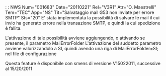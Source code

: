  :  : NWS Num="001683" Date="20110221" Rel="V3R1" Atr="O. Maestrelli" Tem="TEC" App="NS" Tit="Salvataggio mail G53 non inviate per errore SMTP" Sts="20"
E' stata implementata la possibilità di salvare le mail il cui invio ha generato errore nella transazione SMTP, e quindi la cui spedizione è fallita.

L'attivazione di tale possibilità avviene aggiungendo, o attivando se presente, il parametro MailErrorFolder
L'attivazione del suddetto parametro avviene valorizzandolo a SI, quindi avendo una riga di MailErrorFolder=SI;
nel file di configurazione

Questa feature è disponibile con smens di versione V15022011, successive al 15/20/2011 